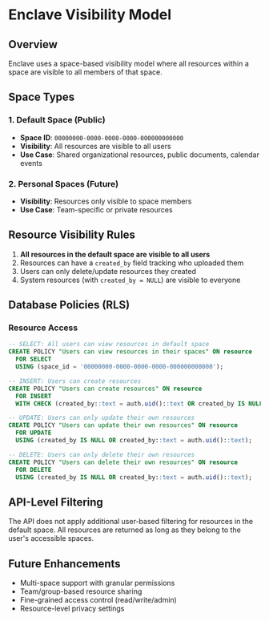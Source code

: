 # Enclave Visibility Model

## Overview

Enclave uses a space-based visibility model where all resources within a space are visible to all members of that space.

## Space Types

### 1. Default Space (Public)
- **Space ID**: `00000000-0000-0000-0000-000000000000`
- **Visibility**: All resources are visible to all users
- **Use Case**: Shared organizational resources, public documents, calendar events

### 2. Personal Spaces (Future)
- **Visibility**: Resources only visible to space members
- **Use Case**: Team-specific or private resources

## Resource Visibility Rules

1. **All resources in the default space are visible to all users**
2. Resources can have a `created_by` field tracking who uploaded them
3. Users can only delete/update resources they created
4. System resources (with `created_by = NULL`) are visible to everyone

## Database Policies (RLS)

### Resource Access
```sql
-- SELECT: All users can view resources in default space
CREATE POLICY "Users can view resources in their spaces" ON resource
  FOR SELECT
  USING (space_id = '00000000-0000-0000-0000-000000000000');

-- INSERT: Users can create resources
CREATE POLICY "Users can create resources" ON resource
  FOR INSERT
  WITH CHECK (created_by::text = auth.uid()::text OR created_by IS NULL);

-- UPDATE: Users can only update their own resources
CREATE POLICY "Users can update their own resources" ON resource
  FOR UPDATE
  USING (created_by IS NULL OR created_by::text = auth.uid()::text);

-- DELETE: Users can only delete their own resources
CREATE POLICY "Users can delete their own resources" ON resource
  FOR DELETE
  USING (created_by IS NULL OR created_by::text = auth.uid()::text);
```

## API-Level Filtering

The API does not apply additional user-based filtering for resources in the default space. All resources are returned as long as they belong to the user's accessible spaces.

## Future Enhancements

- Multi-space support with granular permissions
- Team/group-based resource sharing
- Fine-grained access control (read/write/admin)
- Resource-level privacy settings




